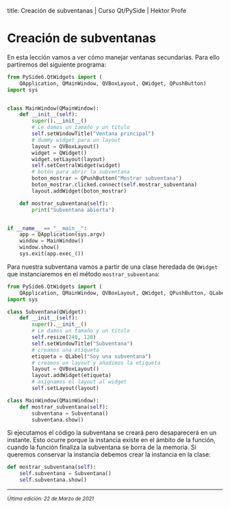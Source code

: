 title: Creación de subventanas | Curso Qt/PySide | Hektor Profe

# Creación de subventanas

En esta lección vamos a ver cómo manejar ventanas secundarias. Para ello partiremos del siguiente programa:

```python
from PySide6.QtWidgets import (
    QApplication, QMainWindow, QVBoxLayout, QWidget, QPushButton)
import sys


class MainWindow(QMainWindow):
    def __init__(self):
        super().__init__()
        # Le damos un tamaño y un título
        self.setWindowTitle("Ventana principal")
        # dummy widget para un layout
        layout = QVBoxLayout()
        widget = QWidget()
        widget.setLayout(layout)
        self.setCentralWidget(widget)
        # botón para abrir la subventana
        boton_mostrar = QPushButton("Mostrar subventana")
        boton_mostrar.clicked.connect(self.mostrar_subventana)
        layout.addWidget(boton_mostrar)

    def mostrar_subventana(self):
        print("Subventana abierta")


if __name__ == "__main__":
    app = QApplication(sys.argv)
    window = MainWindow()
    window.show()
    sys.exit(app.exec_())
```

Para nuestra subventana vamos a partir de una clase heredada de `QWidget` que instanciaremos en el método `mostrar_subventana`:

```python
from PySide6.QtWidgets import (
    QApplication, QMainWindow, QVBoxLayout, QWidget, QPushButton, QLabel)  # editado
import sys

class Subventana(QWidget):
    def __init__(self):
        super().__init__()
        # Le damos un tamaño y un título
        self.resize(240, 120)
        self.setWindowTitle("Subventana")
        # creamos una etiqueta
        etiqueta = QLabel("Soy una subventana")
        # creamos un layout y añadimos la etiqueta
        layout = QVBoxLayout()
        layout.addWidget(etiqueta)
        # asignamos el layout al widget
        self.setLayout(layout)

class MainWindow(QMainWindow):
    def mostrar_subventana(self):
        subventana = Subventana()
        subventana.show()
```

Si ejecutamos el código la subventana se creará pero desaparecerá en un instante. Esto ocurre porque la instancia existe en el ámbito de la función, cuando la función finaliza la subventana se borra de la memoria. Si queremos conservar la instancia debemos crear la instancia en la clase:

```python
def mostrar_subventana(self):
    self.subventana = Subventana()
    self.subventana.show()
```

___
<small class="edited"><i>Última edición: 22 de Marzo de 2021</i></small>